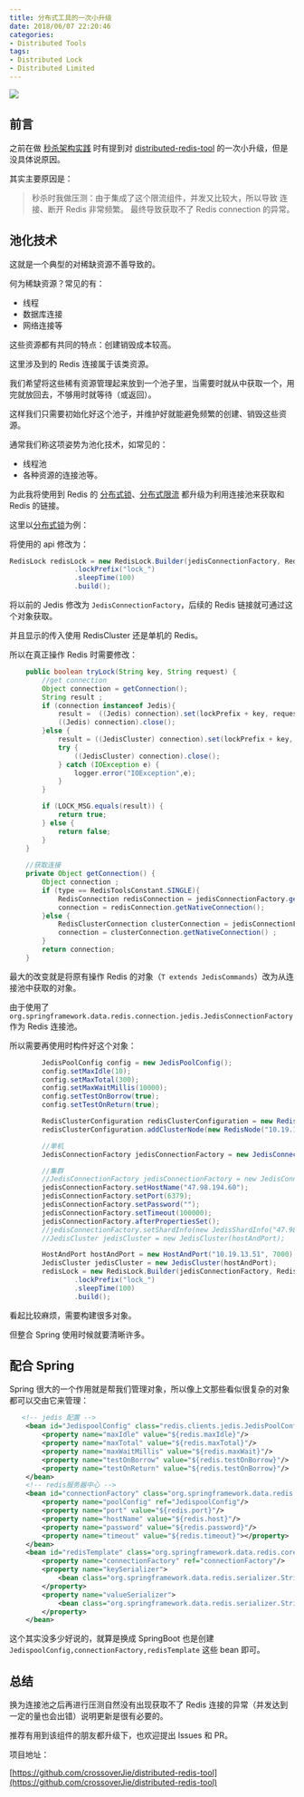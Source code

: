 ```yaml
---
title: 分布式工具的一次小升级
date: 2018/06/07 22:20:46 
categories: 
- Distributed Tools
tags: 
- Distributed Lock
- Distributed Limited
---
```


![](https://ws4.sinaimg.cn/large/006tNc79ly1fs2s4f0jf4j31g80ytn6i.jpg)

## 前言

之前在做 [秒杀架构实践](https://crossoverjie.top/2018/05/07/ssm/SSM18-seconds-kill/) 时有提到对 [distributed-redis-tool](https://github.com/crossoverJie/distributed-redis-tool) 的一次小升级，但是没具体说原因。

其实主要原因是：

> 秒杀时我做压测：由于集成了这个限流组件，并发又比较大，所以导致 连接、断开 Redis 非常频繁。
> 最终导致获取不了 Redis connection 的异常。

## 池化技术

这就是一个典型的对稀缺资源不善导致的。

何为稀缺资源？常见的有：

- 线程
- 数据库连接
- 网络连接等

这些资源都有共同的特点：创建销毁成本较高。

这里涉及到的 Redis 连接属于该类资源。

我们希望将这些稀有资源管理起来放到一个池子里，当需要时就从中获取一个，用完就放回去，不够用时就等待（或返回）。

这样我们只需要初始化好这个池子，并维护好就能避免频繁的创建、销毁这些资源。

通常我们称这项姿势为池化技术，如常见的：

- 线程池
- 各种资源的连接池等。

为此我将使用到 Redis 的 [分布式锁](https://crossoverjie.top/%2F2018%2F03%2F29%2Fdistributed-lock%2Fdistributed-lock-redis%2F)、[分布式限流](https://crossoverjie.top/2018/04/28/sbc/sbc7-Distributed-Limit/) 都升级为利用连接池来获取和 Redis 的链接。

这里以[分布式锁](https://github.com/crossoverJie/distributed-redis-tool#distributed-lock)为例：

将使用的 api 修改为：

```java
RedisLock redisLock = new RedisLock.Builder(jedisConnectionFactory, RedisToolsConstant.SINGLE)
                .lockPrefix("lock_")
                .sleepTime(100)
                .build();
```

将以前的 Jedis 修改为 `JedisConnectionFactory`，后续的 Redis 链接就可通过这个对象获取。

并且显示的传入使用 RedisCluster 还是单机的 Redis。

所以在真正操作 Redis 时需要修改：

```java
    public boolean tryLock(String key, String request) {
        //get connection
        Object connection = getConnection();
        String result ;
        if (connection instanceof Jedis){
            result =  ((Jedis) connection).set(lockPrefix + key, request, SET_IF_NOT_EXIST, SET_WITH_EXPIRE_TIME, 10 * TIME);
            ((Jedis) connection).close();
        }else {
            result = ((JedisCluster) connection).set(lockPrefix + key, request, SET_IF_NOT_EXIST, SET_WITH_EXPIRE_TIME, 10 * TIME);
            try {
                ((JedisCluster) connection).close();
            } catch (IOException e) {
                logger.error("IOException",e);
            }
        }

        if (LOCK_MSG.equals(result)) {
            return true;
        } else {
            return false;
        }
    }
    
    //获取连接
    private Object getConnection() {
        Object connection ;
        if (type == RedisToolsConstant.SINGLE){
            RedisConnection redisConnection = jedisConnectionFactory.getConnection();
            connection = redisConnection.getNativeConnection();
        }else {
            RedisClusterConnection clusterConnection = jedisConnectionFactory.getClusterConnection();
            connection = clusterConnection.getNativeConnection() ;
        }
        return connection;
    }    
```

最大的改变就是将原有操作 Redis 的对象（`T extends JedisCommands`）改为从连接池中获取的对象。

由于使用了 `org.springframework.data.redis.connection.jedis.JedisConnectionFactory` 作为 Redis 连接池。

所以需要再使用时构件好这个对象：

```java
        JedisPoolConfig config = new JedisPoolConfig();
        config.setMaxIdle(10);
        config.setMaxTotal(300);
        config.setMaxWaitMillis(10000);
        config.setTestOnBorrow(true);
        config.setTestOnReturn(true);

        RedisClusterConfiguration redisClusterConfiguration = new RedisClusterConfiguration();
        redisClusterConfiguration.addClusterNode(new RedisNode("10.19.13.51", 7000));

        //单机
        JedisConnectionFactory jedisConnectionFactory = new JedisConnectionFactory(config);

        //集群
        //JedisConnectionFactory jedisConnectionFactory = new JedisConnectionFactory(redisClusterConfiguration) ;
        jedisConnectionFactory.setHostName("47.98.194.60");
        jedisConnectionFactory.setPort(6379);
        jedisConnectionFactory.setPassword("");
        jedisConnectionFactory.setTimeout(100000);
        jedisConnectionFactory.afterPropertiesSet();
        //jedisConnectionFactory.setShardInfo(new JedisShardInfo("47.98.194.60", 6379));
        //JedisCluster jedisCluster = new JedisCluster(hostAndPort);

        HostAndPort hostAndPort = new HostAndPort("10.19.13.51", 7000);
        JedisCluster jedisCluster = new JedisCluster(hostAndPort);
        redisLock = new RedisLock.Builder(jedisConnectionFactory, RedisToolsConstant.SINGLE)
                .lockPrefix("lock_")
                .sleepTime(100)
                .build();

```

看起比较麻烦，需要构建很多对象。

但整合 Spring 使用时候就要清晰许多。


## 配合 Spring

Spring 很大的一个作用就是帮我们管理对象，所以像上文那些看似很复杂的对象都可以交由它来管理：

```xml
   <!-- jedis 配置 -->
    <bean id="JedispoolConfig" class="redis.clients.jedis.JedisPoolConfig">
        <property name="maxIdle" value="${redis.maxIdle}"/>
        <property name="maxTotal" value="${redis.maxTotal}"/>
        <property name="maxWaitMillis" value="${redis.maxWait}"/>
        <property name="testOnBorrow" value="${redis.testOnBorrow}"/>
        <property name="testOnReturn" value="${redis.testOnBorrow}"/>
    </bean>
    <!-- redis服务器中心 -->
    <bean id="connectionFactory" class="org.springframework.data.redis.connection.jedis.JedisConnectionFactory">
        <property name="poolConfig" ref="JedispoolConfig"/>
        <property name="port" value="${redis.port}"/>
        <property name="hostName" value="${redis.host}"/>
        <property name="password" value="${redis.password}"/>
        <property name="timeout" value="${redis.timeout}"></property>
    </bean>
    <bean id="redisTemplate" class="org.springframework.data.redis.core.RedisTemplate">
        <property name="connectionFactory" ref="connectionFactory"/>
        <property name="keySerializer">
            <bean class="org.springframework.data.redis.serializer.StringRedisSerializer"/>
        </property>
        <property name="valueSerializer">
            <bean class="org.springframework.data.redis.serializer.StringRedisSerializer"/>
        </property>
    </bean>
```

这个其实没多少好说的，就算是换成 SpringBoot 也是创建 `JedispoolConfig,connectionFactory,redisTemplate` 这些 bean 即可。

## 总结

换为连接池之后再进行压测自然没有出现获取不了 Redis 连接的异常（并发达到一定的量也会出错）说明更新是很有必要的。

推荐有用到该组件的朋友都升级下，也欢迎提出 Issues 和 PR。

项目地址：

[https://github.com/crossoverJie/distributed-redis-tool](https://github.com/crossoverJie/distributed-redis-tool)